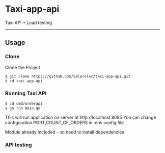 # Taxi-app-api

Taxi API + Load testing

-------------

## Usage

### Clone
Clone the Project

```sh
$ git clone https://github.com/Saloroler/taxi-app-api.git
$ cd taxi-app-api
```

### Running Taxi API
```sh
$ cd cmd/orderapi
$ go run main.go
```

This will run application on server at http://localhost:8085
You can change configuration PORT,COUNT_OF_ORDERS in .env config file

Module already included - no need to install dependencies

### API testing
